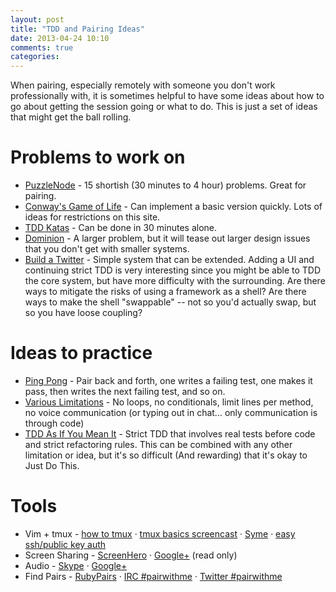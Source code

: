 ```yaml
---
layout: post
title: "TDD and Pairing Ideas"
date: 2013-04-24 10:10
comments: true
categories: 
---
```


When pairing, especially remotely with someone you don't work professionally with, it is sometimes helpful to have some ideas about how to go about getting the session going or what to do.  This is just a set of ideas that might get the ball rolling.

# Problems to work on

* [PuzzleNode](http://puzzlenode.com) - 15 shortish (30 minutes to 4 hour) problems.  Great for pairing.
* [Conway's Game of Life](http://coderetreat.org/gol) - Can implement a basic version quickly.  Lots of ideas for restrictions on this site.
* [TDD Katas](http://osherove.com/tdd-kata-1/) - Can be done in 30 minutes alone.
* [Dominion](http://riograndegames.com/uploads/Game/Game_278_gameRules.pdf) - A larger problem, but it will tease out larger design issues that you don't get with smaller systems.
* [Build a Twitter](http://twitter.com) - Simple system that can be extended.  Adding a UI and continuing strict TDD is very interesting since you might be able to TDD the core system, but have more difficulty with the surrounding.  Are there ways to mitigate the risks of using a framework as a shell?  Are there ways to make the shell "swappable" -- not so you'd actually swap, but so you have loose coupling?

# Ideas to practice

* [Ping Pong](http://coderetreat.org/facilitating/activities/ping-pong) - Pair back and forth, one writes a failing test, one makes it pass, then writes the next failing test, and so on.
* [Various Limitations](http://coderetreat.org/facilitating/activity-catalog) - No loops, no conditionals, limit lines per method, no voice communication (or typing out in chat... only communication is through code)
* [TDD As If You Mean It](http://cumulative-hypotheses.org/2011/08/30/tdd-as-if-you-meant-it/) - Strict TDD that involves real tests before code and strict refactoring rules.  This can be combined with any other limitation or idea, but it's so difficult (And rewarding) that it's okay to Just Do This.

# Tools

* Vim + tmux - [how to tmux](http://pivotallabs.com/how-we-use-tmux-for-remote-pair-programming/) &middot; [tmux basics screencast](http://www.youtube.com/watch?v=wKEGA8oEWXw) &middot; [Syme](https://syme.herokuapp.com/) &middot; [easy ssh/public key auth](https://github.com/chrishunt/github-auth)
* Screen Sharing - [ScreenHero](http://screenhero.com) &middot; [Google+](http://plus.google.com) (read only)
* Audio - [Skype](http://skype.com) &middot; [Google+](http://plus.google.com)
* Find Pairs - [RubyPairs](http://rubypair.com/) &middot; [IRC #pairwithme](https://kiwiirc.com/client/irc.freenode.net/pairwithme) &middot; [Twitter #pairwithme](http://pair-with-me.herokuapp.com/)
